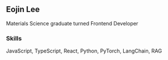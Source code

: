 ## Eojin Lee

Materials Science graduate turned Frontend Developer

### Skills
JavaScript, TypeScript, React, Python, PyTorch, LangChain, RAG
